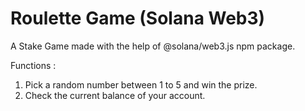 # Roulette Game (Solana Web3)

A Stake Game made with the help of @solana/web3.js npm package.

Functions : 
1. Pick a random number between 1 to 5 and win the prize.
2. Check the current balance of your account.
